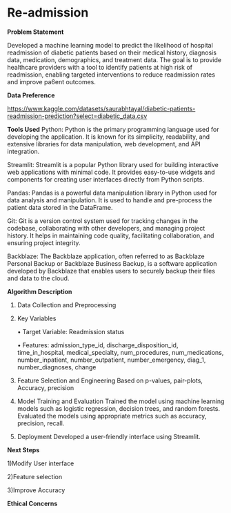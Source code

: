 # Re-admission

**Problem Statement**

Developed a machine learning model to predict the likelihood of hospital readmission of diabetic patients based on their medical history, diagnosis data, medication, demographics, and treatment data. The goal is to provide healthcare providers with a tool to identify patients at high risk of readmission, enabling targeted interventions to reduce readmission rates and improve pa6ent outcomes.

**Data Preference**

https://www.kaggle.com/datasets/saurabhtayal/diabetic-patients-readmission-prediction?select=diabetic_data.csv 

**Tools Used**
Python: Python is the primary programming language used for developing the application. It is known for its simplicity, readability, and extensive libraries for data manipulation, web development, and API integration.

Streamlit: Streamlit is a popular Python library used for building interactive web applications with minimal code. It provides easy-to-use widgets and components for creating user interfaces directly from Python scripts.

Pandas: Pandas is a powerful data manipulation library in Python used for data analysis and manipulation. It is used to handle and pre-process the patient data stored in the DataFrame.

Git: Git is a version control system used for tracking changes in the codebase, collaborating with other developers, and managing project history. It helps in maintaining code quality, facilitating collaboration, and ensuring project integrity.

Backblaze: The Backblaze application, often referred to as Backblaze Personal Backup or Backblaze Business Backup, is a software application developed by Backblaze that enables users to securely backup their files and data to the cloud.

**Algorithm Description**

1. Data Collection and Preprocessing

2. Key Variables

    • Target Variable: Readmission status

    • Features: admission_type_id, discharge_disposition_id, time_in_hospital, medical_specialty,   num_procedures, num_medications, number_inpatient, number_outpatient, number_emergency, diag_1, number_diagnoses, change

3. Feature Selection and Engineering
   Based on p-values, pair-plots, Accuracy, precision

4. Model Training and Evaluation
   Trained the model using machine learning models such as logistic regression, decision trees, and random forests.
   Evaluated the models using appropriate metrics such as accuracy, precision, recall.

5. Deployment
   Developed a user-friendly interface using Streamlit.

**Next Steps**

1)Modify User interface

2)Feature selection

3)Improve Accuracy

**Ethical Concerns**

 
 
